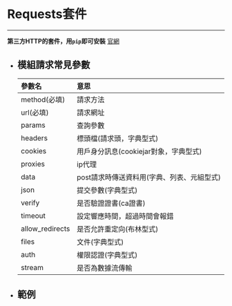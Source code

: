 # Requests套件
---

**第三方HTTP的套件，用`pip`即可安裝**
[官網](https://docs.python-requests.org/en/master/)

+ ## 模組請求常見參數
    |參數名|意思|
    |:-|:-
    |method(必填)|請求方法
    |url(必填)|請求網址
    |params|查詢參數
    |headers|標頭檔(請求頭，字典型式)
    |cookies|用戶身分訊息(cookiejar對象，字典型式)
    |proxies|ip代理
    |data|post請求時傳送資料用(字典、列表、元組型式)
    |json|提交參數(字典型式)
    |verify|是否驗證證書(ca證書)
    |timeout|設定響應時間，超過時間會報錯
    |allow_redirects|是否允許重定向(布林型式)
    |files|文件(字典型式)
    |auth|權限認證(字典型式)
    |stream|是否為數據流傳輸

+ ## 範例
